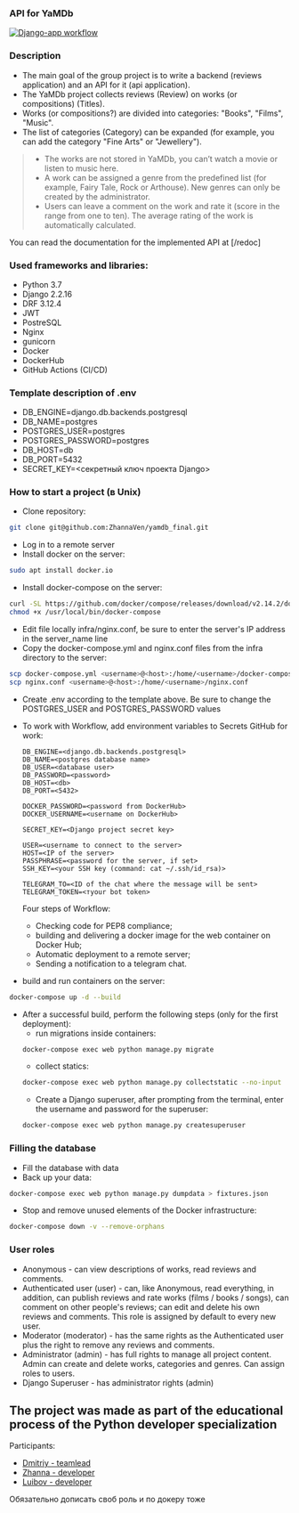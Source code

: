 ### API for YaMDb
[![Django-app workflow](https://github.com/zhannaven/yamdb_final/actions/workflows/yamdb_workflow.yml/badge.svg?branch=master)](https://github.com/zhannaven/yamdb_final/actions/workflows/yamdb_workflow.yml)
### Description
 - The main goal of the group project is to write a backend (reviews application) and an API for it (api application).
 - The YaMDb project collects reviews (Review) on works (or compositions) (Titles).
  - Works (or compositions?) are divided into categories: "Books", "Films", "Music".
 - The list of categories (Category) can be expanded (for example, you can add the category "Fine Arts" or "Jewellery").
> - The works are not stored in YaMDb, you can’t watch a movie or listen to music here.
> - A work can be assigned a genre from the predefined list (for example, Fairy Tale, Rock or Arthouse). New genres can only be created by the administrator.
> - Users can leave a comment on the work and rate it (score in the range from one to ten). The average rating of the work is automatically calculated.

You can read the documentation for the implemented API at [/redoc]

### Used frameworks and libraries:
- Python 3.7
- Django 2.2.16
- DRF 3.12.4
- JWT
- PostreSQL
- Nginx
- gunicorn
- Docker
- DockerHub
- GitHub Actions (CI/CD)

### Template description of .env
 - DB_ENGINE=django.db.backends.postgresql
 - DB_NAME=postgres
 - POSTGRES_USER=postgres
 - POSTGRES_PASSWORD=postgres
 - DB_HOST=db
 - DB_PORT=5432
 - SECRET_KEY=<секретный ключ проекта Django>

### How to start a project (в Unix) 
- Clone repository:

```bash
git clone git@github.com:ZhannaVen/yamdb_final.git
```
- Log in to a remote server
- Install docker on the server:
```bash
sudo apt install docker.io 
```
- Install docker-compose on the server:
```bash
curl -SL https://github.com/docker/compose/releases/download/v2.14.2/docker-compose-linux-x86_64 -o /usr/local/bin/docker-compose
chmod +x /usr/local/bin/docker-compose
```
- Edit file locally infra/nginx.conf, be sure to enter the server's IP address in the server_name line
- Copy the docker-compose.yml and nginx.conf files from the infra directory to the server:
```bash
scp docker-compose.yml <username>@<host>:/home/<username>/docker-compose.yml
scp nginx.conf <username>@<host>:/home/<username>/nginx.conf
```
- Create .env according to the template above. Be sure to change the POSTGRES_USER and POSTGRES_PASSWORD values
- To work with Workflow, add environment variables to Secrets GitHub for work:
    ```
    DB_ENGINE=<django.db.backends.postgresql>
    DB_NAME=<postgres database name>
    DB_USER=<database user>
    DB_PASSWORD=<password>
    DB_HOST=<db>
    DB_PORT=<5432>
    
    DOCKER_PASSWORD=<password from DockerHub>
    DOCKER_USERNAME=<username on DockerHub>
    
    SECRET_KEY=<Django project secret key>

    USER=<username to connect to the server>
    HOST=<IP of the server>
    PASSPHRASE=<password for the server, if set>
    SSH_KEY=<your SSH key (command: cat ~/.ssh/id_rsa)>

    TELEGRAM_TO=<ID of the chat where the message will be sent>
    TELEGRAM_TOKEN=<тyour bot token>
    ```
    Four steps of Workflow:
     - Checking code for PEP8 compliance;
     - building and delivering a docker image for the web container on Docker Hub;
     - Automatic deployment to a remote server;
     - Sending a notification to a telegram chat.

- build and run containers on the server:
```bash
docker-compose up -d --build
```
- After a successful build, perform the following steps (only for the first deployment):
    * run migrations inside containers:
    ```bash
    docker-compose exec web python manage.py migrate
    ```
    * collect statics:
    ```bash
    docker-compose exec web python manage.py collectstatic --no-input
    ```  
    * Create a Django superuser, after prompting from the terminal, enter the username and password for the superuser:
    ```bash
    docker-compose exec web python manage.py createsuperuser
    ```

### Filling the database
- Fill the database with data
- Back up your data:
```bash
docker-compose exec web python manage.py dumpdata > fixtures.json
```
- Stop and remove unused elements of the Docker infrastructure:
```bash
docker-compose down -v --remove-orphans
```

### User roles

- Anonymous - can view descriptions of works, read reviews and comments.
- Authenticated user (user) - can, like Anonymous, read everything, in addition, can publish reviews and rate works (films / books / songs), can comment on other people's reviews; can edit and delete his own reviews and comments. This role is assigned by default to every new user.
- Moderator (moderator) - has the same rights as the Authenticated user plus the right to remove any reviews and comments.
- Administrator (admin) - has full rights to manage all project content. Admin can create and delete works, categories and genres. Can assign roles to users.
- Django Superuser - has administrator rights (admin)

## The project was made as part of the educational process of the Python developer specialization

Participants:
- [Dmitriy - teamlead](https://github.com/vdycoder)
- [Zhanna - developer](https://github.com/ZhannaVen)
- [Luibov - developer](https://github.com/Lakrica22)


Обязательно дописать своб роль и по докеру тоже